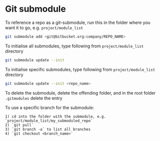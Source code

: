 # Git submodule

To reference a repo as a git-submodule, run this in the folder where you want it to go, e.g. `project/module_list`

```bash
git submodule add <git@bitbucket.org:company/REPO_NAME>
```

To initialise all submodules, type following from `project/module_list` directory

```bash
git submodule update --init
```

To initialise specific submodules, type following from `project/module_list` directory

```bash
git submodule update --init <repo_name>
```

To delete the submodule, delete the offending folder, and in the root folder `.gitmodules` delete the entry

To use a specific branch for the submodule:

    1) cd into the folder with the submodule, e.g. `project/module_list/my_submoduled_repo`
    2) `git pull`
    3) `git branch -a` to list all branches
    4) `git checkout <branch_name>`


